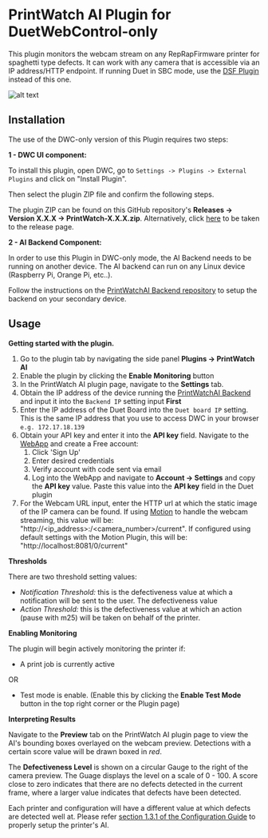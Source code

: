 # PrintWatch AI Plugin for DuetWebControl-only

This plugin monitors the webcam stream on any RepRapFirmware printer for spaghetti type defects. It can work with any camera that is accessible via an IP address/HTTP endpoint. 
If running Duet in SBC mode, use the [DSF Plugin](https://github.com/printpal-io/DSF_PrintWatchAI_Plugin) instead of this one.

![alt text](https://forum.duet3d.com/assets/uploads/files/1693886852613-665bd7f4-af57-4130-a03a-eadb9dd80558-image.png)
## Installation

The use of the DWC-only version of this Plugin requires two steps:

**1 - DWC UI component:** 

To install this plugin, open DWC, go to `Settings -> Plugins -> External Plugins` and click on "Install Plugin".

Then select the plugin ZIP file and confirm the following steps. 

The plugin ZIP can be found on this GitHub repository's **Releases -> Version X.X.X -> PrintWatch-X.X.X.zip**. 
Alternatively, click [here](https://github.com/printpal-io/DWC_PrintWatchAI_Plugin/releases) to be taken to the release page.

**2 - AI Backend Component:** 

In order to use this Plugin in DWC-only mode, the AI Backend needs to be running on another device. The AI backend can run on any Linux device (Raspberry Pi, Orange Pi, etc..). 

Follow the instructions on the [PrintWatchAI Backend repository](https://github.com/printpal-io/PrintWatchAI_Backend) to setup the backend on your secondary device.

## Usage
**Getting started with the plugin.**
  1. Go to the plugin tab by navigating the side panel **Plugins -> PrintWatch AI**
  2. Enable the plugin by clicking the **Enable Monitoring** button
  3. In the PrintWatch AI plugin page, navigate to the **Settings** tab.
  4. Obtain the IP address of the device running the [PrintWatchAI Backend](https://github.com/printpal-io/PrintWatchAI_Backend) and input it into the `Backend IP` setting input **First**
  5. Enter the IP address of the Duet Board into the `Duet board IP` setting. This is the same IP address that you use to access DWC in your browser `e.g. 172.17.18.139`
  6. Obtain your API key and enter it into the **API key** field. Navigate to the [WebApp](https://app.printpal.io) and create a Free account:
      1. Click 'Sign Up'
      2. Enter desired credentials
      3. Verify account with code sent via email
      4. Log into the WebApp and navigate to **Account -> Settings** and copy the **API key** value. Paste this value into the **API key** field in the Duet plugin
  7. For the Webcam URL input, enter the HTTP url at which the static image of the IP camera can be found. If using [Motion](https://plugins.duet3d.com/plugins/MotionWebcamServerPlugin.html) to handle the webcam streaming,       this value will be: "http://<ip_address>:<port>/<camera_number>/current". If configured using default settings with the Motion Plugin, this will be:  "http://localhost:8081/0/current"


**Thresholds**
   
   There are two threshold setting values:
   - _Notification Threshold:_ this is the defectiveness value at which a notification will be sent to the user. The defectiveness value 
   - _Action Threshold:_ this is the defectiveness value at which an action (pause with m25) will be taken on behalf of the printer.


**Enabling Monitoring**

The plugin will begin actively monitoring the printer if:
- A print job is currently active
  
OR
- Test mode is enable. (Enable this by clicking the **Enable Test Mode** button in the top right corner or the Plugin page)


**Interpreting Results**

Navigate to the **Preview** tab on the PrintWatch AI plugin page to view the AI's bounding boxes overlayed on the webcam preview. Detections with a certain score value will be drawn boxed in _red_.

The **Defectiveness Level** is shown on a circular Gauge to the right of the camera preview. The Guage displays the level on a scale of 0 - 100. A score close to zero indicates that there are no defects detected in the current frame, where a larger value indicates that defects have been detected.

Each printer and configuration will have a different value at which defects are detected well at. Please refer [section 1.3.1 of the Configuration Guide](https://printpal.io/documentation/tuning-your-setup/#articleTOC_3) to properly setup the printer's AI.

